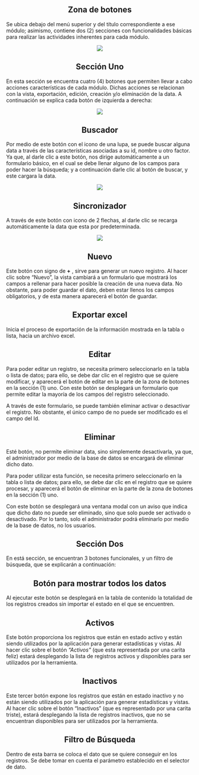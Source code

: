 ## <center>Zona de botones</center>

Se ubica debajo del menú superior y del título correspondiente a ese módulo; asimismo, contiene dos (2) secciones con funcionalidades básicas para realizar las actividades inherentes para cada módulo.

<center><img src="/img/btn.png" ></center>

## <center>Sección Uno </center>

En esta sección se encuentra cuatro (4) botones que permiten llevar a cabo acciones características de cada módulo. Dichas acciones se relacionan con la vista, exportación, edición, creación y/o eliminación de la data. A continuación se explica cada botón de izquierda a derecha:

<center><img src="/img/4btn.png" ></center>


## <center>Buscador<center>

Por medio de este botón con el icono de una lupa, se puede buscar alguna data a través de las características asociadas a su id, nombre u otro factor. Ya que, al darle clic a este botón, nos dirige automáticamente a un formulario básico, en el cual se debe llenar alguno de los campos para poder hacer la búsqueda; y a continuación darle clic al botón de buscar, y este cargara la data.

<center><img src="/img/search.gif" ></center>

## <center>Sincronizador</center>

A través de este botón con icono de 2 flechas, al darle clic se recarga automáticamente la data que esta por predeterminada.

<center><img src="/img/reload.gif" ></center>


## <center>Nuevo</center>

Este botón con signo de <b>+</b> , sirve para generar un nuevo registro. Al hacer clic sobre “Nuevo”, la vista cambiará a un formulario que mostrará los campos a rellenar para hacer posible la creación de una nueva data. No obstante, para poder guardar el dato, deben estar llenos los campos obligatorios, y de esta manera aparecerá el botón de guardar.


## <center>Exportar excel</center>

Inicia el proceso de exportación de la información mostrada en la tabla o lista, hacia un archivo excel.

## <center>Editar</center>

Para poder editar un registro, se necesita primero seleccionarlo en la tabla o lista de datos; para ello, se debe dar clic en el registro que se quiere modificar, y aparecerá el botón de editar en la parte de la zona de botones en la sección (1) uno. Con este botón se desplegará un formulario que permite editar la mayoría de los campos del registro seleccionado.

A través de este formulario, se puede también eliminar activar o desactivar el registro. No obstante, el único campo de no puede ser modificado es el campo del Id.

## <center>Eliminar</center>

Esté botón, no permite eliminar data, sino simplemente desactivarla, ya que, el administrador por medio de la base de datos se encargará de eliminar dicho dato.

Para poder utilizar esta función, se necesita primero seleccionarlo en la tabla o lista de datos; para ello, se debe dar clic en el registro que se quiere procesar, y aparecerá el botón de eliminar en la parte de la zona de botones en la sección (1) uno. 

Con este botón se desplegará una ventana modal con un aviso que indica que dicho dato no puede ser eliminado, sino que solo puede ser activado o desactivado. Por lo tanto, solo el administrador  podrá eliminarlo por medio de la base de datos, no los usuarios.

## <center>Sección Dos</center>

En está sección, se encuentran 3 botones funcionales, y un filtro de búsqueda, que se explicarán a continuación:

## <center>Botón para mostrar todos los datos</center>

Al ejecutar este botón se desplegará en la tabla de contenido la totalidad de los registros creados sin importar el estado en el que se encuentren.


## <center>Activos</center>

Este botón proporciona los registros que están en estado activo y están siendo utilizados por la aplicación para generar estadísticas y vistas. Al hacer clic sobre el botón *“Activos”* (que esta representada por una carita feliz) estará desplegando la lista de registros activos y disponibles para ser utilizados por la herramienta. 

## <center>Inactivos</center>

 Este tercer botón expone los registros que están en estado inactivo y no están siendo utilizados por la aplicación para generar estadísticas y vistas. Al hacer clic sobre el botón “Inactivos” (que es representado por una carita triste), estará desplegando la lista de registros inactivos, que no se encuentran disponibles para ser utilizados por la herramienta.

## <center>Filtro de Búsqueda</center>

 Dentro de esta barra se coloca el dato que se quiere conseguir en los registros. Se debe tomar en cuenta el parámetro establecido en el selector de dato.